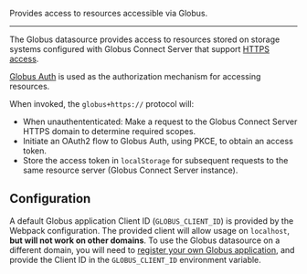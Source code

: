 Provides access to resources accessible via Globus.

---

The Globus datasource provides access to resources stored on storage systems configured with Globus Connect Server that support [HTTPS access](https://docs.globus.org/globus-connect-server/v5.4/https-access-collections/).

[Globus Auth](https://docs.globus.org/api/auth/) is used as the authorization mechanism for accessing resources.

When invoked, the `globus+https://` protocol will:

- When unauthententicated: Make a request to the Globus Connect Server HTTPS domain to determine required scopes.
- Initiate an OAuth2 flow to Globus Auth, using PKCE, to obtain an access token.
- Store the access token in `localStorage` for subsequent requests to the same resource server (Globus Connect Server instance).

## Configuration

A default Globus application Client ID (`GLOBUS_CLIENT_ID`) is provided by the Webpack configuration. The provided client will allow usage on `localhost`, **but will not work on other domains**. To use the Globus datasource on a different domain, you will need to [register your own Globus application](https://docs.globus.org/api/auth/developer-guide/#register-app), and provide the Client ID in the `GLOBUS_CLIENT_ID` environment variable.
